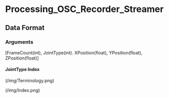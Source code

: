 # Processing_OSC_Recorder_Streamer


## Data Format
### Arguments
[FrameCount(int), JointType(int). XPosition(float), YPosition(float), ZPosition(float)]

#### JointType Index
(/img/Terminology.png)

(/img/Index.png)


